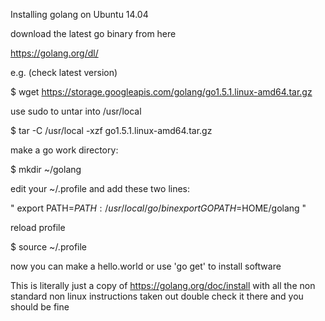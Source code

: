 Installing golang on Ubuntu 14.04

download the latest go binary from here

https://golang.org/dl/

e.g. (check latest version)

$ wget https://storage.googleapis.com/golang/go1.5.1.linux-amd64.tar.gz

use sudo to untar into /usr/local 

$ tar -C /usr/local -xzf go1.5.1.linux-amd64.tar.gz

make a go work directory:

$ mkdir ~/golang

edit your ~/.profile and add these two lines:

"
export PATH=$PATH:/usr/local/go/bin
export GOPATH=$HOME/golang
"

reload profile

$ source ~/.profile

now you can make a hello.world or use 'go get' to install software

This is literally just a copy of https://golang.org/doc/install
with all the non standard non linux instructions taken out
double check it there
and you should be fine
